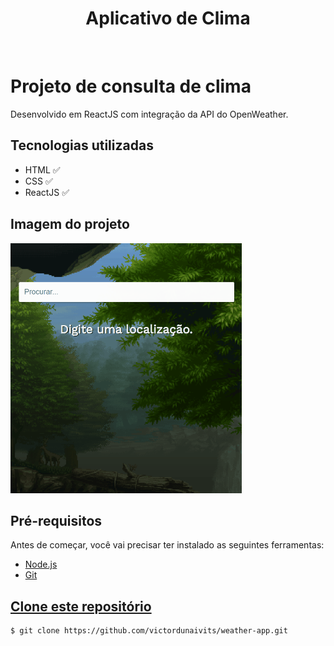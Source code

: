 <h1 align="center">Aplicativo de Clima</h1>
<br>
<h1>Projeto de consulta de clima</h1>
<p>Desenvolvido em ReactJS com integração da API do OpenWeather.</p>

<h2>Tecnologias utilizadas</h2>
<ul>
    <li>HTML ✅</li>
    <li>CSS ✅</li>
    <li>ReactJS ✅</li>
</ul>

<h2> Imagem do projeto </h2>
<img src="./weather.gif"style="height: 400px">

<h2>Pré-requisitos</h2>
<p>Antes de começar, você vai precisar ter instalado as seguintes ferramentas:</p>
<ul>
    <li><a href="https://nodejs.org/pt-br/download/" target="_blank">Node.js</li>
    <li><a href="https://gitforwindows.org/" target="_blank">Git</li>
</ul>

<h2>Clone este repositório</h2>

```bash
$ git clone https://github.com/victordunaivits/weather-app.git
```

